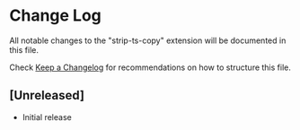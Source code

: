 # Change Log

All notable changes to the "strip-ts-copy" extension will be documented in this file.

Check [Keep a Changelog](http://keepachangelog.com/) for recommendations on how to structure this file.

## [Unreleased]

- Initial release